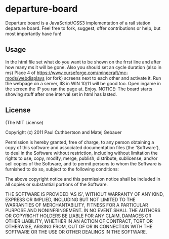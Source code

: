 # departure-board

Departure board is a JavaScript/CSS3 implementation of a rail station departure board.
Feel free to fork, suggest, offer contributions or help, but most importantly have fun!

## Usage
In the html file set what do you want to be shown on the frrst line and after how many ms it will be gone. Also you should set an cycle duration (also in ms)
Place 4 of https://www.curseforge.com/minecraft/mc-mods/webdisplays (or fork) screens next to each other and activate it.
Run the webpage on a server, IIS in WIN 10/11 will be good too.
Open ingame in the screen the IP you ran the page at.
Enjoy.
NOTICE: The board starts showing stuff after one interval set in html has lasted.

## License 

(The MIT License)

Copyright (c) 2011 Paul Cuthbertson and Matej Gebauer

Permission is hereby granted, free of charge, to any person obtaining
a copy of this software and associated documentation files (the
'Software'), to deal in the Software without restriction, including
without limitation the rights to use, copy, modify, merge, publish,
distribute, sublicense, and/or sell copies of the Software, and to
permit persons to whom the Software is furnished to do so, subject to
the following conditions:

The above copyright notice and this permission notice shall be
included in all copies or substantial portions of the Software.

THE SOFTWARE IS PROVIDED 'AS IS', WITHOUT WARRANTY OF ANY KIND,
EXPRESS OR IMPLIED, INCLUDING BUT NOT LIMITED TO THE WARRANTIES OF
MERCHANTABILITY, FITNESS FOR A PARTICULAR PURPOSE AND NONINFRINGEMENT.
IN NO EVENT SHALL THE AUTHORS OR COPYRIGHT HOLDERS BE LIABLE FOR ANY
CLAIM, DAMAGES OR OTHER LIABILITY, WHETHER IN AN ACTION OF CONTRACT,
TORT OR OTHERWISE, ARISING FROM, OUT OF OR IN CONNECTION WITH THE
SOFTWARE OR THE USE OR OTHER DEALINGS IN THE SOFTWARE.
